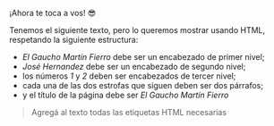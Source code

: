 ¡Ahora te toca a vos! :sunglasses:

Tenemos el siguiente texto, pero lo queremos mostrar usando HTML, respetando la siguiente estructura:

  * _El Gaucho Martín Fierro_ debe ser un encabezado de primer nivel;
  * _José Hernandez_ debe ser un encabezado de segundo nivel;
  * los números _1_ y _2_ deben ser encabezados de tercer nivel;
  * cada una de las dos estrofas que siguen deben ser dos párrafos;
  * y el título de la página debe ser _El Gaucho Martín Fierro_

> Agregá al texto todas las etiquetas HTML necesarias 